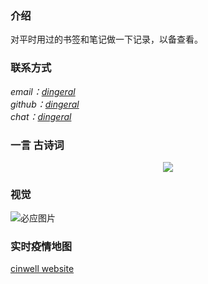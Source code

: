 ### 介绍

对平时用过的书签和笔记做一下记录，以备查看。

### 联系方式

<address>
email：<a href="mailto:dingeral@outlook.com">dingeral</a>
<br \>
github：<a href="https://github.com/dingeral">dingeral</a>
<br \>
chat：<a href="https://hack.chat/?dingeral">dingeral</a>
</address>

### 一言 古诗词

<div align=center><img src="https://api.gushi.ci/all.svg?font-size=18&spacing=4"/></div>

### 视觉

![必应图片](https://uploadbeta.com/api/pictures/random/?key=BingEverydayWallpaperPicture)

### 实时疫情地图

[cinwell website](https://voice.baidu.com/act/newpneumonia/newpneumonia ':include :type=iframe width=100% height=800px')
